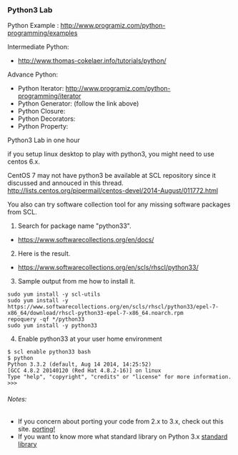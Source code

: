 ### Python3 Lab

Python Example : http://www.programiz.com/python-programming/examples

Intermediate Python:
  * http://www.thomas-cokelaer.info/tutorials/python/

Advance Python:
  * Python Iterator:  http://www.programiz.com/python-programming/iterator
  * Python Generator: (follow the link above)
  * Python Closure:  
  * Python Decorators:
  * Python Property:

Python3 Lab in one hour

if you setup linux desktop to play with python3, you might need to use centos 6.x. 

CentOS 7 may not have python3 be available at SCL repository since it discussed
and annouced in this thread.
http://lists.centos.org/pipermail/centos-devel/2014-August/011772.html

You also can try software collection tool for any missing software packages from SCL.

1. Search for package name "python33".  
  * https://www.softwarecollections.org/en/docs/
2. Here is the result.  
  * https://www.softwarecollections.org/en/scls/rhscl/python33/
3. Sample output from me how to install it.
```
sudo yum install -y scl-utils
sudo yum install -y https://www.softwarecollections.org/en/scls/rhscl/python33/epel-7-x86_64/download/rhscl-python33-epel-7-x86_64.noarch.rpm
repoquery -qf */python33
sudo yum install -y python33
```
4. Enable python33 at your user home environment
```
$ scl enable python33 bash
$ python
Python 3.3.2 (default, Aug 14 2014, 14:25:52)
[GCC 4.8.2 20140120 (Red Hat 4.8.2-16)] on linux
Type "help", "copyright", "credits" or "license" for more information.
>>>
```


###### Notes:
* If you concern about porting your code from 2.x to 3.x, check out this site.
[porting!](http://docs.pythonsprints.com/python3_porting/py-porting.html)
* If you want to know more what standard library on Python 3.x
[standard library](https://docs.python.org/3.0/library/index.html)

